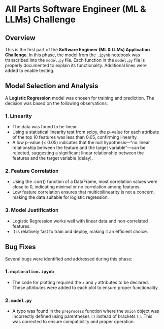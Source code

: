# All Parts Software Engineer (ML & LLMs) Challenge

## Overview

This is the first part of the **Software Engineer (ML & LLMs) Application Challenge**. In this phase, the model from the `.ipynb` notebook was transcribed into the `model.py` file. Each function in the `model.py` file is properly documented to explain its functionality. Additional lines were added to enable testing.

## Model Selection and Analysis

A **Logistic Regression** model was chosen for training and prediction. The decision was based on the following observations:

### 1. Linearity
- The data was found to be linear.
- Using a statistical linearity test from scipy, the p-value for each attribute of the top 10 features was less than 0.05, confirming linearity.
- A low p-value (< 0.05) indicates that the null hypothesis—"no linear relationship between the feature and the target variable"—can be rejected, suggesting a significant linear relationship between the features and the target variable (delay).

### 2. Feature Correlation
- Using the .corr() function of a DataFrame, most correlation values were close to 0, indicating minimal or no correlation among features.
- Low feature correlation ensures that multicollinearity is not a concern, making the data suitable for logistic regression.

### 3. Model Justification
- Logistic Regression works well with linear data and non-correlated features.
- It is relatively fast to train and deploy, making it an efficient choice.

## Bug Fixes

Several bugs were identified and addressed during this phase:

### 1. `exploration.ipynb`
- The code for plotting required the `x` and `y` attributes to be declared. These attributes were added to each plot to ensure proper functionality.

### 2. `model.py`
- A typo was found in the `preprocess` function where the `Union` object was incorrectly defined using parentheses `()` instead of brackets `[]`. This was corrected to ensure compatibility and proper operation.